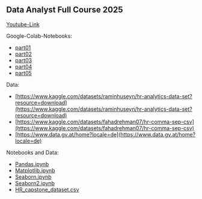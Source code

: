 ## Data Analyst Full Course 2025

[Youtube-Link](https://www.youtube.com/watch?v=zApoJxbD2bw)

Google-Colab-Notebooks:<br>
- [part01](colab.research.google.com/drive/1vsANmljtPHhElyS9gOHo1cTsmBkpa9LE)
- [part02](colab.research.google.com/drive/16648Ht0UDtZCAghebzRifIaJlZUZVVcv)
- [part03](colab.research.google.com/drive/1q2RZhihG-HxUbcdMN4phr6q4oWNO2ICz)
- [part04](colab.research.google.com/drive/1V_IvVXcciE3mTfGXOmP-E5mgeu6IE_L5)
- [part05](colab.research.google.com/drive/1VDgR-4BUgDCXfPZpfXjgop9EwhZ9Id_G)

Data:
- [https://www.kaggle.com/datasets/raminhuseyn/hr-analytics-data-set?resource=download](https://www.kaggle.com/datasets/raminhuseyn/hr-analytics-data-set?resource=download)
- [https://www.kaggle.com/datasets/fahadrehman07/hr-comma-sep-csv](https://www.kaggle.com/datasets/fahadrehman07/hr-comma-sep-csv)
- [https://www.data.gv.at/home?locale=de](https://www.data.gv.at/home?locale=de)

Notebooks and Data:
- [Pandas.ipynb](data/Pandas.ipynb)
- [Matplotlib.ipynb](data/Matplotlib.ipynb)
- [Seaborn.ipynb](Seaborn.ipynb)
- [Seaborn2.ipynb](Seaborn2.ipynb)
- [HR_capstone_dataset.csv](HR_capstone_dataset.csv)
